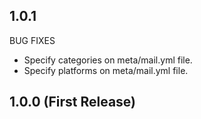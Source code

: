 ## 1.0.1

BUG FIXES

- Specify categories on meta/mail.yml file.
- Specify platforms on meta/mail.yml file.

## 1.0.0 (First Release)
